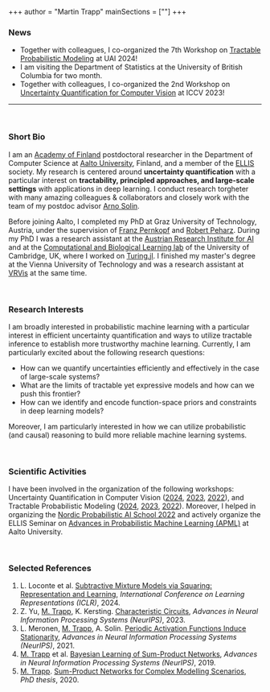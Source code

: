 +++
author = "Martin Trapp"
mainSections = [""]
+++

### News
- Together with colleagues, I co-organized the 7th Workshop on [Tractable Probabilistic Modeling](https://tractable-probabilistic-modeling.github.io/tpm2024/) at UAI 2024!
- I am visiting the Department of Statistics at the University of British Columbia for two month.
- Together with colleagues, I co-organized the 2nd Workshop on [Uncertainty Quantification for Computer Vision](https://uncv2023.github.io/) at ICCV 2023!
<!-- - Together with colleagues, I co-organized the 6th Workshop on [Tractable Probabilistic Modeling](https://tractable-probabilistic-modeling.github.io/tpm2023/) at UAI 2023!
- I started a blog with research notes! -->

---

<br/>

### Short Bio
I am an [Academy of Finland](https://www.aka.fi/en/) postdoctoral researcher in the Department of Computer Science at [Aalto University](https://www.aalto.fi/en), Finland, and a member of the [ELLIS](https://ellis.eu/) society.
My research is centered around **uncertainty quantification** with a particular interest on **tractability, principled approaches, and large-scale settings** with applications in deep learning.
I conduct research torgheter with many amazing colleagues & collaborators and closely work with the team of my postdoc advisor [Arno Solin](https://users.aalto.fi/~asolin/).

Before joining Aalto, I completed my PhD at Graz University of Technology, Austria, under the supervision of [Franz Pernkopf](https://www.spsc.tugraz.at/people/franz-pernkopf.html) and [Robert Peharz](https://robert-peharz.github.io/). 
During my PhD I was a research assistant at the [Austrian Research Institute for AI](https://www.ofai.at/) and at the [Computational and Biological Learning lab](https://www.cbl-cambridge.org/) of the University of Cambridge, UK, where I worked on [Turing.jl](https://turinglang.org/).
I finished my master's degree at the Vienna University of Technology and was a research assistant at [VRVis](https://www.vrvis.at/) at the same time.

<br/>

### Research Interests
I am broadly interested in probabilistic machine learning with a particular interest in efficient uncertainty quantification and ways to utilize tractable inference to establish more trustworthy machine learning. Currently, I am particularly excited about the following research questions:

- How can we quantify uncertainties efficiently and effectively in the case of large-scale systems?
- What are the limits of tractable yet expressive models and how can we push this frontier?
- How can we identify and encode function-space priors and constraints in deep learning models?

Moreover, I am particularly interested in how we can utilize probabilistic (and causal) reasoning to build more reliable machine learning systems.

<br/>

### Scientific Activities
I have been involved in the organization of the following workshops: Uncertainty Quantification in Computer Vision ([2024](https://uncv2024.github.io/), [2023](https://uncv2023.github.io/), [2022](https://uncv2022.github.io/)), and Tractable Probabilistic Modeling ([2024](https://tractable-probabilistic-modeling.github.io/tpm2024/), [2023](https://tractable-probabilistic-modeling.github.io/tpm2023/), [2022](https://tractable-probabilistic-modeling.github.io/tpm2022/)).
Moreover, I helped in organizing the [Nordic Probabilistic AI School 2022](https://probabilistic.ai/) and actively organize the ELLIS Seminar on [Advances in Probabilistic Machine Learning (APML)](https://aaltoml.github.io/apml/) at Aalto University.

<br/>

### Selected References

1. L. Loconte et al. [Subtractive Mixture Models via Squaring: Representation and Learning](https://arxiv.org/abs/2310.00724), <i>International Conference on Learning Representations (ICLR)</i>, 2024.
2. Z. Yu, <u>M. Trapp</u>, K. Kersting. [Characteristic Circuits](https://nips.cc/virtual/2023/poster/72798), <i>Advances in Neural Information Processing Systems (NeurIPS)</i>, 2023.
3. L. Meronen, <u>M. Trapp</u>, A. Solin. [Periodic Activation Functions Induce Stationarity](https://arxiv.org/abs/2110.13572), <i>Advances in Neural Information Processing Systems (NeurIPS)</i>, 2021.
4. <u>M. Trapp</u> et al. [Bayesian Learning of Sum-Product Networks](https://arxiv.org/abs/1905.10884), <i>Advances in Neural Information Processing Systems (NeurIPS)</i>, 2019.
5. <u>M. Trapp</u>. [Sum-Product Networks for Complex Modelling Scenarios](https://diglib.tugraz.at/download.php?id=61541b71cfbb0&location=browse), <i>PhD thesis</i>, 2020.
